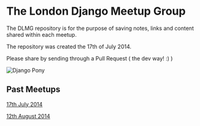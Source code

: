 # The London Django Meetup Group

The DLMG repository is for the purpose of saving notes, links and content shared within each meetup.

The repository was created the 17th of July 2014.

Please share by sending through a Pull Request ( the dev way! :) )

![Django Pony](img/django-pony.jpg)

## Past Meetups

[17th July 2014](meetups/17-July-2014.md)

[12th August 2014](meetups/12-August-2014.md)
